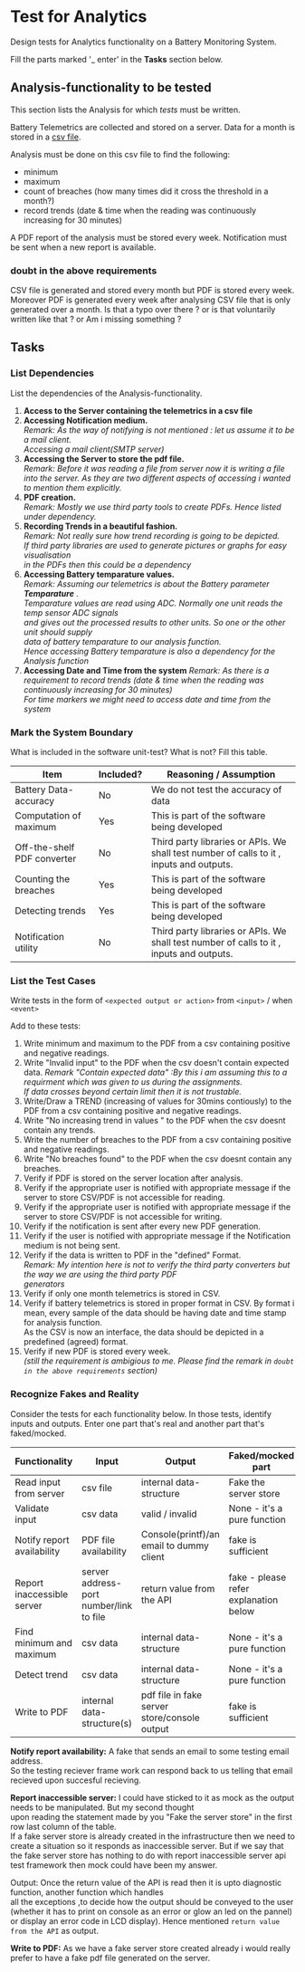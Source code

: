 # Test for Analytics

Design tests for Analytics functionality on a Battery Monitoring System.

Fill the parts marked '_ enter' in the **Tasks** section below.

## Analysis-functionality to be tested

This section lists the Analysis for which _tests_ must be written.

Battery Telemetrics are collected and stored on a server.
Data for a month is stored in a [csv file](https://en.wikipedia.org/wiki/Comma-separated_values).

Analysis must be done on this csv file to find the following:
- minimum
- maximum
- count of breaches (how many times did it cross the threshold in a month?)
- record trends (date & time when the reading was continuously increasing for 30 minutes)

A PDF report of the analysis must be stored every week.
Notification must be sent when a new report is available.


### doubt in the above requirements
CSV file is generated and stored every month but PDF is stored every week.
Moreover PDF is generated every week after analysing CSV file that is only generated over a month.
Is that a typo over there ? or is that voluntarily written like that ? or Am i missing something ?

## Tasks

### List Dependencies

List the dependencies of the Analysis-functionality.

1. __Access to the Server containing the telemetrics in a csv file__  
1. __Accessing Notification medium.__    
    _Remark: As the way of notifying is not mentioned : let us assume it to be a mail client._  
           _Accessing a mail client(SMTP server)_
1. __Accessing the Server to store the pdf file.__    
    _Remark: Before it was reading a file from server now it is writing a file into the server._
   _As they are two different aspects of accessing i wanted to mention them explicitly._
1. __PDF creation.__    
    _Remark: Mostly we use third party tools to create PDFs. Hence listed under dependency._
1. __Recording Trends in a beautiful fashion.__    
    _Remark: Not really sure how trend recording is going to be depicted._  
    _If third party libraries are used to generate pictures or graphs for easy visualisation_    
    _in the PDFs then this could be a dependency_
1. __Accessing Battery temparature values.__  
    _Remark: Assuming our telemetrics is about the Battery parameter __Temparature__ ._  
    _Temparature values are read using ADC. Normally one unit reads the temp sensor ADC signals_  
    _and gives out the processed results to other units. So one or the other unit should supply_  
    _data of battery temparature to our analysis function._  
    _Hence accessing Battery temparature is also a dependency for the Analysis function_ 
1. __Accessing Date and Time from the system__
    _Remark: As there is a requirement to record trends (date & time when the reading was continuously increasing for 30 minutes)_  
    _For time markers we might need to access date and time from the system_

 

### Mark the System Boundary

What is included in the software unit-test? What is not? Fill this table.

| Item                      | Included?     | Reasoning / Assumption
|---------------------------|---------------|-----------------------------------------
Battery Data-accuracy       | No            | We do not test the accuracy of data
Computation of maximum      | Yes           | This is part of the software being developed
Off-the-shelf PDF converter | No            | Third party libraries or APIs. We shall test number of calls to it , inputs and outputs.
Counting the breaches       | Yes           | This is part of the software being developed
Detecting trends            | Yes           | This is part of the software being developed
Notification utility        | No            | Third party libraries or APIs. We shall test number of calls to it , inputs and outputs.

### List the Test Cases

Write tests in the form of `<expected output or action>` from `<input>` / when `<event>`

Add to these tests:

1. Write minimum and maximum to the PDF from a csv containing positive and negative readings.
1. Write "Invalid input" to the PDF when the csv doesn't contain expected data.
   _Remark "Contain expected data" :By this i am assuming this to a requirment which was given to us during the assignments._    
   _If data crosses beyond certain limit then it is not trustable._  
1. Write/Draw a TREND (increasing of values for 30mins contiously) to the PDF from a csv containing positive and negative readings.
1. Write "No increasing trend in values " to the PDF when the csv doesnt contain any trends.
1. Write the number of breaches to the PDF from a csv containing positive and negative readings.
1. Write "No breaches found" to the PDF when the csv doesnt contain any breaches.
1. Verify if PDF is stored on the server location after analysis.
1. Verify if the appropriate user is notified with appropriate message if the server to store CSV/PDF is not accessible for reading.
1. Verify if the appropriate user is notified with appropriate message if the server to store CSV/PDF is not accessible for writing.
1. Verify if the notification is sent after every new PDF generation.
1. Verify if the user is notified with appropriate message if the Notification medium is not being sent.  
1. Verify if the data is written to PDF in the "defined" Format.  
    _Remark: My intention here is not to verify the third party converters but the way we are using the third party PDF_    
    _generators_
1. Verify if only one month telemetrics is stored in CSV.
1. Verify if battery telemetrics is stored in proper format in CSV.
   By format i mean, every sample of the data should be having date and time stamp for analysis function.  
   As the CSV is now an interface, the data should be depicted in a predefined (agreed) format. 
1. Verify if new PDF is stored every week.  
 _(still the requirement is ambigious to me. Please find the remark in ```doubt in the above requirements``` section)_

### Recognize Fakes and Reality

Consider the tests for each functionality below.
In those tests, identify inputs and outputs.
Enter one part that's real and another part that's faked/mocked.

| Functionality            | Input                                      | Output                                        | Faked/mocked part
|--------------------------|--------------------------------------------|-----------------------------------------------|---
Read input from server     | csv file                                   | internal data-structure                       | Fake the server store
Validate input             | csv data                                   | valid / invalid                               | None - it's a pure function
Notify report availability | PDF file availability                      | Console(printf)/an email to dummy client      | fake is sufficient                        
Report inaccessible server | server address-port number/link to file    | return value from the API                     | fake - please refer explanation below
Find minimum and maximum   | csv data                                   | internal data-structure                       | None - it's a pure function
Detect trend               | csv data                                   | internal data-structure                       | None - it's a pure function
Write to PDF               | internal data-structure(s)                 | pdf file in fake server store/console output  | fake is sufficient   


__Notify report availability:__ A fake that sends an email to some testing email address.  
 So the testing reciever frame work can respond back to us telling that email recieved upon succesful recieving.

__Report inaccessible server:__ I could have sticked to it as mock as the output needs to be manipulated. But my second thought  
upon reading the statement made by you "Fake the server store" in the first row last column of the table.  
If a fake server store is already created in the infrastructure then we need to create a situation so it responds as inaccessible server.
But if we say that the fake server store has nothing to do with report inaccessible server api test framework then mock could have been my answer.

Output: Once the return value of the API is read then it is upto diagnostic function, another function which handles  
all the exceptions ,to decide how the output should be conveyed to the user (whether it has to print on console as an error or glow an led on the pannel)   
or display an error code in LCD display). Hence mentioned ```return value from the API``` as output.

__Write to PDF:__ As we have a fake server store created already i would really prefer to have a fake pdf file generated on the server.
